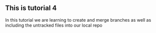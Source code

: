 ## This is tutorial 4 

In this tutorial we are learning to create and merge branches as well as including the untracked files into
our local repo